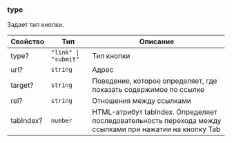 ### type

Задает тип кнопки.

<!-- props:start -->
| Свойство  | Тип                  | Описание                                                                                               |
| --------- | -------------------- | ------------------------------------------------------------------------------------------------------ |
| type?     | `"link" \| "submit"` | Тип кнопки                                                                                             |
| url?      | `string`             | Адрес                                                                                                  |
| target?   | `string`             | Поведение, которое определяет, где показать содержимое по ссылке                                       |
| rel?      | `string`             | Отношения между ссылками                                                                               |
| tabIndex? | `number`             | HTML-атрибут tabIndex. Определяет последовательность перехода между ссылками при нажатии на кнопку Tab |
<!-- props:end -->
